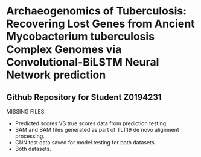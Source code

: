 # Archaeogenomics of Tuberculosis: Recovering Lost Genes from Ancient Mycobacterium tuberculosis Complex Genomes via Convolutional-BiLSTM Neural Network prediction
## Github Repository for Student Z0194231

MISSING FILES: 
- Predicted scores VS true scores data from prediction testing.
- SAM and BAM files generated as part of TLT19 de novo alignment processing.
- CNN test data saved for model testing for both datasets.
- Both datasets. 
